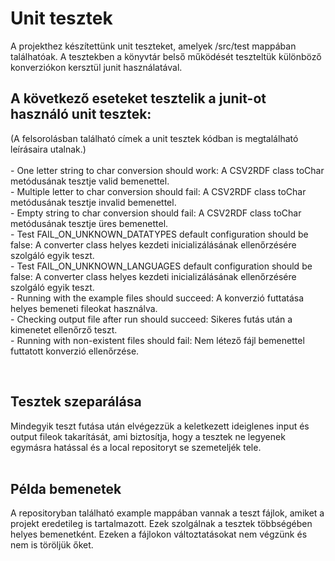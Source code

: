 <h1>Unit tesztek</h1>

A projekthez készítettünk unit teszteket, amelyek  /src/test mappában találhatóak. A tesztekben a könyvtár belső működését teszteltük különböző konverziókon kersztül junit használatával. 

<h2>A következő eseteket tesztelik a junit-ot használó unit tesztek:</h2>

(A felsorolásban található címek a unit tesztek kódban is megtalálható leírásaira utalnak.)<br>
<br>
    - One letter string to char conversion should work: A CSV2RDF class toChar metódusának tesztje valid bemenettel. <br>
    - Multiple letter to char conversion should fail: A CSV2RDF class toChar metódusának tesztje invalid bemenettel. <br>
    - Empty string to char conversion should fail: A CSV2RDF class toChar metódusának tesztje üres bemenettel.  <br>
    - Test FAIL_ON_UNKNOWN_DATATYPES default configuration should be false: A converter class helyes kezdeti inicializálásának ellenőrzésére szolgáló egyik teszt. <br>
    - Test FAIL_ON_UNKNOWN_LANGUAGES default configuration should be false: A converter class helyes kezdeti inicializálásának ellenőrzésére szolgáló egyik teszt. <br>
    - Running with the example files should succeed: A konverzió futtatása helyes bemeneti fileokat használva.<br>
    - Checking output file after run should succeed: Sikeres futás után a kimenetet ellenőrző teszt.<br>
    - Running with non-existent files should fail: Nem létező fájl bemenettel futtatott konverzió ellenőrzése.<br>

<br>
<h2>Tesztek szeparálása</h2>
Mindegyik teszt futása után elvégezzük a keletkezett ideiglenes input és output fileok takarítását, ami biztosítja, hogy a tesztek ne legyenek egymásra hatással és a local repositoryt se szemeteljék tele.<br>


<br>
<h2>Példa bemenetek</h2>
A repositoryban található example mappában vannak a teszt fájlok, amiket a projekt eredetileg is tartalmazott. Ezek szolgálnak a tesztek többségében helyes bemenetként. Ezeken a fájlokon változtatásokat nem végzünk és nem is töröljük őket.

